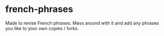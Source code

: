 # french-phrases
Made to revise French phrases. Mess around with it and add any phrases you like to your own copies / forks.